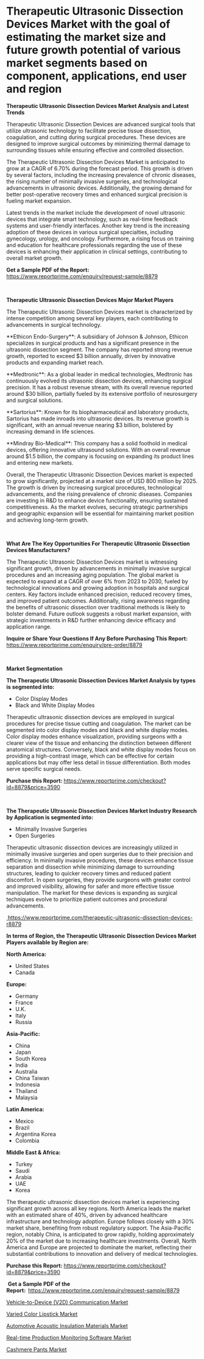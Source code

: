<p><h1>Therapeutic Ultrasonic Dissection Devices Market with the goal of estimating the market size and future growth potential of various market segments based on component, applications, end user and region</h1></p><p><strong>Therapeutic Ultrasonic Dissection Devices Market Analysis and Latest Trends</strong></p>
<p><p>Therapeutic Ultrasonic Dissection Devices are advanced surgical tools that utilize ultrasonic technology to facilitate precise tissue dissection, coagulation, and cutting during surgical procedures. These devices are designed to improve surgical outcomes by minimizing thermal damage to surrounding tissues while ensuring effective and controlled dissection.</p><p>The Therapeutic Ultrasonic Dissection Devices Market is anticipated to grow at a CAGR of 6.70% during the forecast period. This growth is driven by several factors, including the increasing prevalence of chronic diseases, the rising number of minimally invasive surgeries, and technological advancements in ultrasonic devices. Additionally, the growing demand for better post-operative recovery times and enhanced surgical precision is fueling market expansion.</p><p>Latest trends in the market include the development of novel ultrasonic devices that integrate smart technology, such as real-time feedback systems and user-friendly interfaces. Another key trend is the increasing adoption of these devices in various surgical specialties, including gynecology, urology, and oncology. Furthermore, a rising focus on training and education for healthcare professionals regarding the use of these devices is enhancing their application in clinical settings, contributing to overall market growth.</p></p>
<p><strong>Get a Sample PDF of the Report:&nbsp;</strong> <a href="https://www.reportprime.com/enquiry/request-sample/8879">https://www.reportprime.com/enquiry/request-sample/8879</a></p>
<p>&nbsp;</p>
<p><strong>Therapeutic Ultrasonic Dissection Devices Major Market Players</strong></p>
<p><p>The Therapeutic Ultrasonic Dissection Devices market is characterized by intense competition among several key players, each contributing to advancements in surgical technology. </p><p>**Ethicon Endo-Surgery**: A subsidiary of Johnson & Johnson, Ethicon specializes in surgical products and has a significant presence in the ultrasonic dissection segment. The company has reported strong revenue growth, reported to exceed $3 billion annually, driven by innovative products and expanding market reach.</p><p>**Medtronic**: As a global leader in medical technologies, Medtronic has continuously evolved its ultrasonic dissection devices, enhancing surgical precision. It has a robust revenue stream, with its overall revenue reported around $30 billion, partially fueled by its extensive portfolio of neurosurgery and surgical solutions.</p><p>**Sartorius**: Known for its biopharmaceutical and laboratory products, Sartorius has made inroads into ultrasonic devices. Its revenue growth is significant, with an annual revenue nearing $3 billion, bolstered by increasing demand in life sciences.</p><p>**Mindray Bio-Medical**: This company has a solid foothold in medical devices, offering innovative ultrasound solutions. With an overall revenue around $1.5 billion, the company is focusing on expanding its product lines and entering new markets.</p><p>Overall, the Therapeutic Ultrasonic Dissection Devices market is expected to grow significantly, projected at a market size of USD 800 million by 2025. The growth is driven by increasing surgical procedures, technological advancements, and the rising prevalence of chronic diseases. Companies are investing in R&D to enhance device functionality, ensuring sustained competitiveness. As the market evolves, securing strategic partnerships and geographic expansion will be essential for maintaining market position and achieving long-term growth.</p></p>
<p>&nbsp;</p>
<p><strong>What Are The Key Opportunities For Therapeutic Ultrasonic Dissection Devices Manufacturers?</strong></p>
<p><p>The Therapeutic Ultrasonic Dissection Devices market is witnessing significant growth, driven by advancements in minimally invasive surgical procedures and an increasing aging population. The global market is expected to expand at a CAGR of over 6% from 2023 to 2030, fueled by technological innovations and growing adoption in hospitals and surgical centers. Key factors include enhanced precision, reduced recovery times, and improved patient outcomes. Additionally, rising awareness regarding the benefits of ultrasonic dissection over traditional methods is likely to bolster demand. Future outlook suggests a robust market expansion, with strategic investments in R&D further enhancing device efficacy and application range.</p></p>
<p><strong>Inquire or Share Your Questions If Any Before Purchasing This Report:</strong> <a href="https://www.reportprime.com/enquiry/pre-order/8879">https://www.reportprime.com/enquiry/pre-order/8879</a></p>
<p>&nbsp;</p>
<p><strong>Market Segmentation</strong></p>
<p><strong>The Therapeutic Ultrasonic Dissection Devices Market Analysis by types is segmented into:</strong></p>
<p><ul><li>Color Display Modes</li><li>Black and White Display Modes</li></ul></p>
<p><p>Therapeutic ultrasonic dissection devices are employed in surgical procedures for precise tissue cutting and coagulation. The market can be segmented into color display modes and black and white display modes. Color display modes enhance visualization, providing surgeons with a clearer view of the tissue and enhancing the distinction between different anatomical structures. Conversely, black and white display modes focus on providing a high-contrast image, which can be effective for certain applications but may offer less detail in tissue differentiation. Both modes serve specific surgical needs.</p></p>
<p><strong>Purchase this Report:&nbsp;</strong><a href="https://www.reportprime.com/checkout?id=8879&price=3590">https://www.reportprime.com/checkout?id=8879&price=3590</a></p>
<p>&nbsp;</p>
<p><strong>The Therapeutic Ultrasonic Dissection Devices Market Industry Research by Application is segmented into:</strong></p>
<p><ul><li>Minimally Invasive Surgeries</li><li>Open Surgeries</li></ul></p>
<p><p>Therapeutic ultrasonic dissection devices are increasingly utilized in minimally invasive surgeries and open surgeries due to their precision and efficiency. In minimally invasive procedures, these devices enhance tissue separation and dissection while minimizing damage to surrounding structures, leading to quicker recovery times and reduced patient discomfort. In open surgeries, they provide surgeons with greater control and improved visibility, allowing for safer and more effective tissue manipulation. The market for these devices is expanding as surgical techniques evolve to prioritize patient outcomes and procedural advancements.</p></p>
<p><a href="https://www.reportprime.com/therapeutic-ultrasonic-dissection-devices-r8879">&nbsp;https://www.reportprime.com/therapeutic-ultrasonic-dissection-devices-r8879</a></p>
<p><strong>In terms of Region, the Therapeutic Ultrasonic Dissection Devices Market Players available by Region are:</strong></p>
<p>
    <p> <strong> North America: </strong>
        <ul>
            <li>United States</li>
            <li>Canada</li>
        </ul>
        </p> 
    <p> <strong> Europe: </strong>
        <ul>
            <li>Germany</li>
            <li>France</li>
            <li>U.K.</li>
            <li>Italy</li>
            <li>Russia</li>
        </ul>
        </p> 
    <p> <strong> Asia-Pacific: </strong>
        <ul>
            <li>China</li>
            <li>Japan</li>
            <li>South Korea</li>
            <li>India</li>
            <li>Australia</li>
            <li>China Taiwan</li>
            <li>Indonesia</li>
            <li>Thailand</li>
            <li>Malaysia</li>
        </ul>
        </p> 
    <p> <strong> Latin America: </strong>
        <ul>
            <li>Mexico</li>
            <li>Brazil</li>
            <li>Argentina Korea</li>
            <li>Colombia</li>
        </ul>
        </p> 
    <p> <strong> Middle East & Africa: </strong>
        <ul>
            <li>Turkey</li>
            <li>Saudi</li>
            <li>Arabia</li>
            <li>UAE</li>
            <li>Korea</li>
        </ul>
    </p>
    </p>
<p><p>The therapeutic ultrasonic dissection devices market is experiencing significant growth across all key regions. North America leads the market with an estimated share of 40%, driven by advanced healthcare infrastructure and technology adoption. Europe follows closely with a 30% market share, benefiting from robust regulatory support. The Asia-Pacific region, notably China, is anticipated to grow rapidly, holding approximately 20% of the market due to increasing healthcare investments. Overall, North America and Europe are projected to dominate the market, reflecting their substantial contributions to innovation and delivery of medical technologies.</p></p>
<p><strong>Purchase this Report: </strong><a href="https://www.reportprime.com/checkout?id=8879&price=3590">https://www.reportprime.com/checkout?id=8879&price=3590</a></p>
<p>&nbsp;<strong>Get a Sample PDF of the Report:&nbsp;&nbsp;</strong><a href="https://www.reportprime.com/enquiry/request-sample/8879">https://www.reportprime.com/enquiry/request-sample/8879</a></p>
<p><strong></strong></p>
<p><p><a href="https://medium.com/@caylawisoky8698/this-report-aims-to-provide-a-comprehensive-presentation-of-the-global-market-for-vehicle-to-device-58f9dab9a71f">Vehicle-to-Device (V2D) Communication Market</a></p><p><a href="https://medium.com/@caylawisoky8698/this-varied-color-lipstick-market-research-report-evaluates-the-key-market-trends-drivers-and-5bfcf0e2e4f4">Varied Color Lipstick Market</a></p><p><a href="https://issuu.com/reportprime-2/docs/automotive-acoustic-insulation-mate_c3854872990eb3">Automotive Acoustic Insulation Materials Market</a></p><p><a href="https://issuu.com/reportprime-2/docs/real-time-production-monitoring-sof_1698ce95d9e7e3">Real-time Production Monitoring Software Market</a></p><p><a href="https://www.linkedin.com/pulse/cashmere-pants-market-research-report-exploring-size-revenue-drtqc?trackingId=rU1MqbpWRnWzY2k2G2jq0A%3D%3D">Cashmere Pants Market</a></p></p>